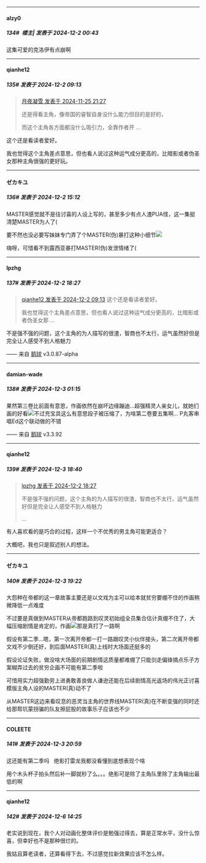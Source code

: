 ﻿
*****

####  alzy0  
##### 134#         楼主| 发表于 2024-12-2 00:43

这集可爱的克洛伊有点崩啊


*****

####  qianhe12  
##### 135#       发表于 2024-12-2 09:13

<blockquote><a href="httphttps://bbs.saraba1st.com/2b/forum.php?mod=redirect&amp;goto=findpost&amp;pid=66773736&amp;ptid=2172504" target="_blank">月夜凝雪 发表于 2024-11-25 21:27</a>

还是得看主角，像帝国的睿智自身没什么能力但目的是好的，

而这个主角各方面都没什么吸引力，全靠作者开 ...</blockquote>
这个还是看读者爱好。

我也觉得这个主角差点意思，但也看人说过这种运气成分更高的，比暗影或者伪圣女那种主角很强的更好玩。


*****

####  ゼカキユ  
##### 136#       发表于 2024-12-2 15:12

MASTER感觉就不是往讨喜的人设上写的，甚至多少有点人渣PUA怪，这一集挺清楚MASTER为人了(

要不然也没必要写妹妹专门弄了个MASTER(伪)暴打这种小细节<img src="https://static.saraba1st.com/image/smiley/face2017/037.png" referrerpolicy="no-referrer">

嗨呀，可惜看不到露西亚暴打MASTER(伪)发泄情绪了(


*****

####  lpzhg  
##### 137#       发表于 2024-12-2 18:27

<blockquote><a href="httphttps://bbs.saraba1st.com/2b/forum.php?mod=redirect&amp;goto=findpost&amp;pid=66819909&amp;ptid=2172504" target="_blank">qianhe12 发表于 2024-12-2 09:13</a>
这个还是看读者爱好。

我也觉得这个主角差点意思，但也看人说过这种运气成分更高的，比暗影或者伪圣女那 ...</blockquote>
不是强不强的问题，这个主角的为人描写的很渣，智商也不太行，运气虽然好但是完全让人感受不到人格魅力

—— 来自 [鹅球](https://www.pgyer.com/xfPejhuq) v3.0.87-alpha


*****

####  damian-wade  
##### 138#       发表于 2024-12-3 01:15

果然第三卷比前面有意思，作画依然在崩坏边缘蹦迪...超强精灵人亲女儿，就她们画的好看<img src="https://static.saraba1st.com/image/smiley/face2017/068.png" referrerpolicy="no-referrer">不过充宝具这么有意思段子被压缩了，为啥第二卷要五集啊...
P丸客串唱Ed这个联动做的不错

—— 来自 [鹅球](https://www.pgyer.com/GcUxKd4w) v3.3.92


*****

####  qianhe12  
##### 139#       发表于 2024-12-3 18:40

<blockquote><a href="httphttps://bbs.saraba1st.com/2b/forum.php?mod=redirect&amp;goto=findpost&amp;pid=66825360&amp;ptid=2172504" target="_blank">lpzhg 发表于 2024-12-2 18:27</a>

不是强不强的问题，这个主角的为人描写的很渣，智商也不太行，运气虽然好但是完全让人感受不到人格魅力

 ...</blockquote>
有人喜欢看的是巧合的过程，这样一个不优秀的男主角可能更适合？

大概吧，我也只是叙述别人的想法。


*****

####  ゼカキユ  
##### 140#       发表于 2024-12-3 19:22

大怨种在帝都的这一章故事主要还是以文戏为主可以给本就贫穷要绷不住的作画稍微降低一点难度

不过要是真做到MASTER从帝都跑路到叹灵初始组全员集合估计真绷不住了，大幅压缩剧情是肯定的，作画<img src="https://static.saraba1st.com/image/smiley/face2017/037.png" referrerpolicy="no-referrer">那是真打了一路啊

假设有第二季…嗯，第一次离开帝都一打一路跟叹灵小伙伴接头，第二次离开帝都文戏不少倒还好，到后面MASTER(真)上线时大场面还挺多的

假设论证失败，做没啥大场面的前期剧情这质量都难绷了只能剑走偏锋搞点乐子方案糊弄过去的贫穷企画不可能有第二季啦

可惜用实力超强勤劳上进勇敢善良做人谦逊还能在后续剧情高光返场的伟光正讨喜模版主角人设的MASTER(真)动不了

从MASTER这边来看叹息的恶灵当主角的世界线MASTER(真)在不断变强的同时还给那帮坑蒙拐骗的队友擦屁股的故事乐子应该也不少


*****

####  COLEETE  
##### 141#       发表于 2024-12-3 20:59

这还能有第二季吗   绝影打雷龙我都没看懂到底想表现个啥

用个木头杯子拍头然后补一脚就秒了么。。。绝影可是除了主角队里除了主角输出最低的啊


*****

####  qianhe12  
##### 142#       发表于 2024-12-6 14:25

老实说到现在，我个人对动画化整体评价是勉强过得去，算是正常水平，没什么惊喜，但幸好也不是那种很烂的。

我姑且算老读者，还算看得下去，不过感觉拉新效果应该不怎么样。

